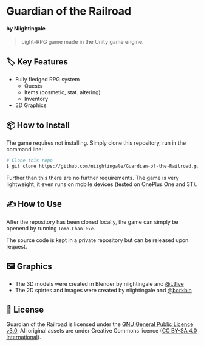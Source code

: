 # Guardian of the Railroad
#### by Niightingale
> Light-RPG game made in the Unity game engine. 

## :label: Key Features
- Fully fledged RPG system
  - Quests
  - Items (cosmetic, stat. altering)
  - Inventory
- 3D Graphics

## :package: How to Install
The game requires not installing. Simply clone this repository, run in the command line:

```bash
# Clone this repo
$ git clone https://github.com/niightingale/Guardian-of-the-Railroad.git
```

Further than this there are no further requirements. The game is very lightweight, it even runs on mobile devices (tested on OnePlus One and 3T).

## ✍️ How to Use
After the repository has been cloned locally, the game can simply be openend by running `Tomo-Chan.exe`.

The source code is kept in a private repository but can be released upon request.

## 🖼️ Graphics
- The 3D models were created in Blender by niightingale and [@t.tlive](https://www.instagram.com/t.tlive/)
- The 2D spirtes and images were created by niightingale and [@borkbin](https://www.instagram.com/borkbin/)

## 📑 License
Guardian of the Railroad is licensed under the [GNU General Public Licence v3.0](https://www.gnu.org/licenses/gpl-3.0.nl.html#top). All original assets are under Creative Commons licence ([CC BY-SA 4.0 International](https://creativecommons.org/licenses/by-sa/4.0/deed.en)).
